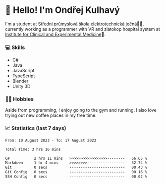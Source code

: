 # 👋 Hello! I'm Ondřej Kulhavý

I'm a student at [Střední průmyslová škola elektrotechnická ječná](https://www.spsejecna.cz/)👨‍🎓, currently working as a programmer with VR and zlatokop hospital system at [Institute for Clinical and Experimental Medicine](https://www.ikem.cz/en/)🏥.

### 💻 Skills
- C#
- Java
- JavaScript
- TypeScript
- Blender
- Unity 3D

### 🏋️‍♂️ Hobbies

Aside from programming, I enjoy going to the gym and running. I also love trying out new coffee places in my free time.

### 📈 Statistics (last 7 days)
<!--START_SECTION:waka-->

```txt
From: 10 August 2023 - To: 17 August 2023

Total Time: 3 hrs 16 mins

C#           2 hrs 11 mins   >>>>>>>>>>>>>>>>>--------   66.65 %
Markdown     1 hr 4 mins     >>>>>>>>-----------------   32.74 %
Git          0 secs          -------------------------   00.43 %
Git Config   0 secs          -------------------------   00.16 %
SSH Config   0 secs          -------------------------   00.02 %
```

<!--END_SECTION:waka-->



